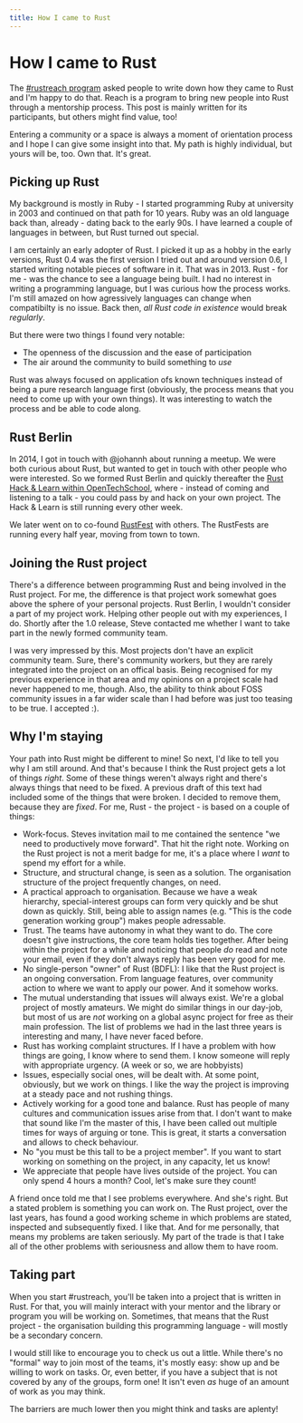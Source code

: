 ```yaml
---
title: How I came to Rust
---
```


# How I came to Rust

The [#rustreach program](http://reach.rust-lang.org) asked people to write down how they came to Rust and I'm happy to do that. Reach is a program to bring new people into Rust through a mentorship process. This post is mainly written for its participants, but others might find value, too! 

Entering a community or a space is always a moment of orientation process and I hope I can give some insight into that. My path is highly individual, but yours will be, too. Own that. It's great.

## Picking up Rust

My background is mostly in Ruby - I started programming Ruby at university in 2003 and continued on that path for 10 years. Ruby was an old language back than, already - dating back to the early 90s. I have learned a couple of languages in between, but Rust turned out special.

I am certainly an early adopter of Rust. I picked it up as a hobby in the early versions, Rust 0.4 was the first version I tried out and around version 0.6, I started writing notable pieces of software in it. That was in 2013. Rust - for me - was the chance to see a language being built. I had no interest in writing a programming language, but I was curious how the process works. I'm still amazed on how agressively languages can change when compatibilty is no issue. Back then, _all Rust code in existence_ would break _regularly_.

But there were two things I found very notable:

* The openness of the discussion and the ease of participation
* The air around the community to build something to _use_

Rust was always focused on application ofs known techniques instead of being a pure research language first (obviously, the process means that you need to come up with your own things). It was interesting to watch the process and be able to code along.

## Rust Berlin

In 2014, I got in touch with @johannh about running a meetup. We were both curious about Rust, but wanted to get in touch with other people who were interested. So we formed Rust Berlin and quickly thereafter the [Rust Hack & Learn within OpenTechSchool](https://www.meetup.com/opentechschool-berlin/), where - instead of coming and listening to a talk - you could pass by and hack on your own project. The Hack & Learn is still running every other week.

We later went on to co-found [RustFest](https://blog.rustfest.eu/past_events/) with others. The RustFests are running every half year, moving from town to town.

## Joining the Rust project

There's a difference between programming Rust and being involved in the Rust project. For me, the difference is that project work somewhat goes above the sphere of your personal projects. Rust Berlin, I wouldn't consider a part of my project work. Helping other people out with my experiences, I do. Shortly after the 1.0 release, Steve contacted me whether I want to take part in the newly formed community team.

I was very impressed by this. Most projects don't have an explicit community team. Sure, there's community workers, but they are rarely integrated into the project on an offical basis. Being recognised for my previous experience in that area and my opinions on a project scale had never happened to me, though. Also, the ability to think about FOSS community issues in a far wider scale than I had before was just too teasing to be true. I accepted :).

## Why I'm staying

Your path into Rust might be different to mine! So next, I'd like to tell you why I am still around. And that's because I think the Rust project gets a lot of things _right_. Some of these things weren't always right and there's always things that need to be fixed. A previous draft of this text had included some of the things that were broken. I decided to remove them, because they are _fixed_. For me, Rust - the project - is based on a couple of things:

* Work-focus. Steves invitation mail to me contained the sentence "we need to productively move forward". That hit the right note. Working on the Rust project is not a merit badge for me, it's a place where I _want_ to spend my effort for a while.
* Structure, and structural change, is seen as a solution. The organisation structure of the project frequently changes, on need.
* A practical approach to organisation. Because we have a weak hierarchy, special-interest groups can form very quickly and be shut down as quickly. Still, being able to assign names (e.g. "This is the code generation working group") makes people adressable.
* Trust. The teams have autonomy in what they want to do. The core doesn't give instructions, the core team holds ties together. After being within the project for a while and noticing that people _do_ read and note your email, even if they don't always reply has been very good for me.
* No single-person "owner" of Rust (BDFL): I like that the Rust project is an ongoing conversation. From language features, over community action to where we want to apply our power. And it somehow works.
* The mutual understanding that issues will always exist. We're a global project of mostly amateurs. We might do similar things in our day-job, but most of us are _not_ working on a global async project for free as their main profession. The list of problems we had in the last three years is interesting and many, I have never faced before.
* Rust has working complaint structures. If I have a problem with how things are going, I know where to send them. I know someone will reply with appropriate urgency. (A week or so, we are hobbyists)
* Issues, especially social ones, will be dealt with. At some point, obviously, but we work on things. I like the way the project is improving at a steady pace and not rushing things.
* Actively working for a good tone and balance. Rust has people of many cultures and communication issues arise from that. I don't want to make that sound like I'm the master of this, I have been called out multiple times for ways of arguing or tone. This is great, it starts a conversation and allows to check behaviour.
* No "you must be this tall to be a project member". If you want to start working on something on the project, in any capacity, let us know!
* We appreciate that people have lives outside of the project. You can only spend 4 hours a month? Cool, let's make sure they count!

A friend once told me that I see problems everywhere. And she's right. But a stated problem is something you can work on. The Rust project, over the last years, has found a good working scheme in which problems are stated, inspected and subsequently fixed. I like that. And for me personally, that means my problems are taken seriously. My part of the trade is that I take all of the other problems with seriousness and allow them to have room.

## Taking part

When you start #rustreach, you'll be taken into a project that is written in Rust. For that, you will mainly interact with your mentor and the library or program you will be working on. Sometimes, that means that the Rust project - the organisation building this programming language - will mostly be a secondary concern.

I would still like to encourage you to check us out a little. While there's no "formal" way to join most of the teams, it's mostly easy: show up and be willing to work on tasks. Or, even better, if you have a subject that is not covered by any of the groups, form one! It isn't even _as_ huge of an amount of work as you may think.

The barriers are much lower then you might think and tasks are aplenty!
